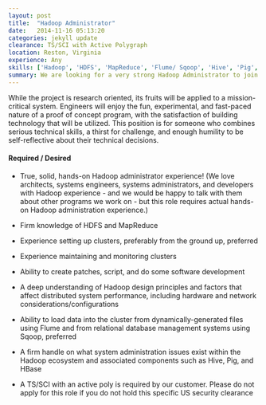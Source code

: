```yaml
---
layout: post
title:  "Hadoop Administrator"
date:   2014-11-16 05:13:20
categories: jekyll update
clearance: TS/SCI with Active Polygraph
location: Reston, Virginia
experience: Any
skills: ['Hadoop', 'HDFS', 'MapReduce', 'Flume/ Sqoop', 'Hive', 'Pig', 'HBase']
summary: We are looking for a very strong Hadoop Administrator to join us on a proof of concept initiative where a small group will be setting up a Hadoop environment from scratch.
---
```


While the project is research oriented, its fruits will be applied to a mission-critical system. Engineers will enjoy the fun, experimental, and fast-paced nature of a proof of concept program, with the satisfaction of building technology that will be utilized. This position is for someone who combines serious technical skills, a thirst for challenge, and enough humility to be self-reflective about their technical decisions.

#### Required / Desired

* True, solid, hands-on Hadoop administrator experience! (We love architects, systems engineers, systems administrators, and developers with Hadoop experience - and we would be happy to talk with them about other programs we work on - but this role requires actual hands-on Hadoop administration experience.)

* Firm knowledge of HDFS and MapReduce

* Experience setting up clusters, preferably from the ground up, preferred

* Experience maintaining and monitoring clusters

* Ability to create patches, script, and do some software development

* A deep understanding of Hadoop design principles and factors that affect distributed system performance, including hardware and network considerations/configurations

* Ability to load data into the cluster from dynamically-generated files using Flume and from relational database management systems using Sqoop, preferred

* A firm handle on what system administration issues exist within the Hadoop ecosystem and associated components such as Hive, Pig, and HBase

* A TS/SCI with an active poly is required by our customer. Please do not apply for this role if you do not hold this specific US security clearance
